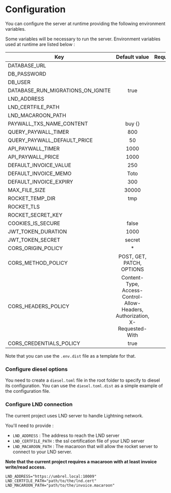# Configuration

You can configure the server at runtime providing 
the following environment variables.

Some variables will be necessary to run the server. 
Environment variables used at runtime are listed below :  

| Key   |      Default value      | Required | 
|----------|:--------------------:|---------:|
| DATABASE_URL| |yes|
| DB_PASSWORD|                    | yes      |
| DB_USER| | yes |
| DATABASE_RUN_MIGRATIONS_ON_IGNITE| true | no |
| LND_ADDRESS|  | yes |
| LND_CERTFILE_PATH|  | yes |
| LND_MACAROON_PATH|  | yes |
| PAYWALL_TXS_NAME_CONTENT| buy {} | no |
| QUERY_PAYWALL_TIMER|800 | no |
| QUERY_PAYWALL_DEFAULT_PRICE| 50 | no |
| API_PAYWALL_TIMER| 1000 | no |
| API_PAYWALL_PRICE| 1000 | no |
| DEFAULT_INVOICE_VALUE| 250 | no |
| DEFAULT_INVOICE_MEMO| Toto | no |
| DEFAULT_INVOICE_EXPIRY| 300 | no |
| MAX_FILE_SIZE| 30000 | no |
| ROCKET_TEMP_DIR| tmp | no |
| ROCKET_TLS| | no |
| ROCKET_SECRET_KEY| | yes | 
| COOKIES_IS_SECURE| false | no |
| JWT_TOKEN_DURATION|1000 |
| JWT_TOKEN_SECRET|secret | | yes |
| CORS_ORIGIN_POLICY| * | no |
| CORS_METHOD_POLICY|POST, GET, PATCH, OPTIONS | no |
| CORS_HEADERS_POLICY|Content-Type,  Access-Control-Allow-Headers, Authorization, X-Requested-With | no |
| CORS_CREDENTIALS_POLICY|true | no |


Note that you can use the `.env.dist` file as a template for that.

### Configure diesel options

You need to create a `diesel.toml` file in the root folder to specify to diesel its configuration. You can use the `diesel.toml.dist` as a simple example of the configuration file.

### Configure LND connection 

The current project uses LND server to handle Lightning network.

You'll need to provide :

- `LND_ADDRESS` : The address to reach the LND server
- `LND_CERTFILE_PATH` : the ssl certification file of your LND server
-  `LND_MACAROON_PATH` : The macaroon that will allow the rocket server to connect to your LND server. 

**Note that the current project requires a macaroon with at least invoice write/read access.**

```
LND_ADDRESS="https://umbrel.local:10009"
LND_CERTFILE_PATH="path/to/the/lnd.cert"
LND_MACAROON_PATH="path/to/the/invoice.macaroon"
```

